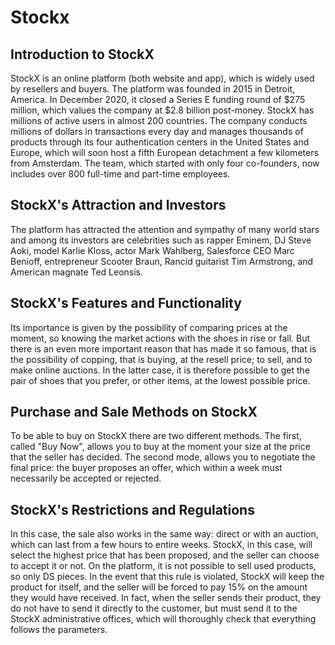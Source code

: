 # Stockx
## Introduction to StockX
StockX is an online platform (both website and app), which is widely used by resellers and buyers. The platform was founded in 2015 in Detroit, America. In December 2020, it closed a Series E funding round of $275 million, which values the company at $2.8 billion post-money. StockX has millions of active users in almost 200 countries. The company conducts millions of dollars in transactions every day and manages thousands of products through its four authentication centers in the United States and Europe, which will soon host a fifth European detachment a few kilometers from Amsterdam. The team, which started with only four co-founders, now includes over 800 full-time and part-time employees.

## StockX's Attraction and Investors
The platform has attracted the attention and sympathy of many world stars and among its investors are celebrities such as rapper Eminem, DJ Steve Aoki, model Karlie Kloss, actor Mark Wahlberg, Salesforce CEO Marc Benioff, entrepreneur Scooter Braun, Rancid guitarist Tim Armstrong, and American magnate Ted Leonsis.

## StockX's Features and Functionality
Its importance is given by the possibility of comparing prices at the moment, so knowing the market actions with the shoes in rise or fall. But there is an even more important reason that has made it so famous, that is the possibility of copping, that is buying, at the resell price; to sell, and to make online auctions. In the latter case, it is therefore possible to get the pair of shoes that you prefer, or other items, at the lowest possible price.

## Purchase and Sale Methods on StockX
To be able to buy on StockX there are two different methods. The first, called "Buy Now", allows you to buy at the moment your size at the price that the seller has decided. The second mode, allows you to negotiate the final price: the buyer proposes an offer, which within a week must necessarily be accepted or rejected.

## StockX's Restrictions and Regulations
In this case, the sale also works in the same way: direct or with an auction, which can last from a few hours to entire weeks. StockX, in this case, will select the highest price that has been proposed, and the seller can choose to accept it or not. On the platform, it is not possible to sell used products, so only DS pieces. In the event that this rule is violated, StockX will keep the product for itself, and the seller will be forced to pay 15% on the amount they would have received. In fact, when the seller sends their product, they do not have to send it directly to the customer, but must send it to the StockX administrative offices, which will thoroughly check that everything follows the parameters.